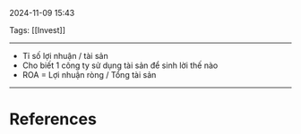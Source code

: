 2024-11-09 15:43

Tags: [[Invest]]

---

-   Tỉ số lợi nhuận / tài sản
-   Cho biết 1 công ty sử dụng tài sản để sinh lời thế nào
-   ROA = Lợi nhuận ròng / Tổng tài sản

---
# References